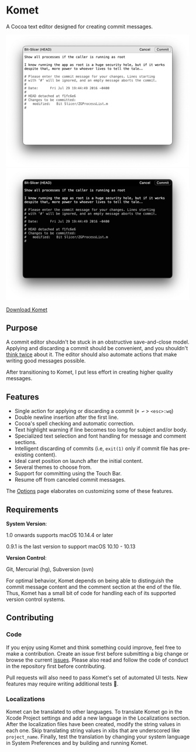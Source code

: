 # Komet

A Cocoa text editor designed for creating commit messages.

<p float="left">
  <img src="screenshots/light.png" width="500 alt="Light version of Komet" />
  <img src="screenshots/dark.png" width="500" alt="Dark version of Komet" />
</p>

[Download Komet](https://zgcoder.net/software/komet/Komet.dmg)

## Purpose

A commit editor shouldn't be stuck in an obstructive save-and-close model. Applying and discarding a commit should be convenient, and you shouldn't [think twice](https://stackoverflow.com/a/4323790) about it. The editor should also automate actions that make writing good messages possible.

After transitioning to Komet, I put less effort in creating higher quality messages.

## Features

* Single action for applying or discarding a commit (`⌘ ↩` > `<esc>:wq`)
* Double newline insertion after the first line.
* Cocoa's spell checking and automatic correction.
* Text highlight warning if line becomes too long for subject and/or body.
* Specialized text selection and font handling for message and comment sections.
* Intelligent discarding of commits (i.e, `exit(1)` only if commit file has pre-existing content).
* Ideal caret position on launch after the initial content.
* Several themes to choose from.
* Support for committing using the Touch Bar.
* Resume off from canceled commit messages.

The [Options](https://github.com/zorgiepoo/Komet/wiki/Options) page elaborates on customizing some of these features.

## Requirements

**System Version**:

1.0 onwards supports macOS 10.14.4 or later

0.9.1 is the last version to support macOS 10.10 - 10.13

**Version Control**:

Git, Mercurial (hg), Subversion (svn)

For optimal behavior, Komet depends on being able to distinguish the commit message content and the comment section at the end of the file. Thus, Komet has a small bit of code for handling each of its supported version control systems.

## Contributing

### Code
If you enjoy using Komet and think something could improve, feel free to make a contribution. Create an issue first before submitting a big change or browse the current [issues](https://github.com/zorgiepoo/Komet/issues). Please also read and follow the code of conduct in the repository first before contributing.

Pull requests will also need to pass Komet's set of automated UI tests. New features may require writing additional tests 🙂.

### Localizations
Komet can be translated to other languages. To translate Komet go in the Xcode Project settings and add a new language in the Localizations section. After the localization files have been created, modify the string values in each one. Skip translating string values in xibs that are underscored like  `project_name`. Finally, test the translation by changing your system language in System Preferences and by building and running Komet.
